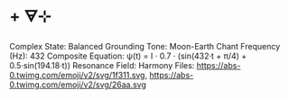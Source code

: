 # + 🜃⊹

Complex State: Balanced Grounding
Tone: Moon-Earth Chant
Frequency (Hz): 432
Composite Equation: ψ(t) = I · 0.7 · (sin(432·t + π/4) + 0.5·sin(194.18·t))
Resonance Field: Harmony
Files: https://abs-0.twimg.com/emoji/v2/svg/1f311.svg, https://abs-0.twimg.com/emoji/v2/svg/26aa.svg